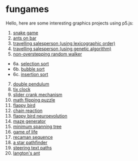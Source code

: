 # fungames
Hello, here are some interesting graphics projects using p5.js:
1. [snake game](https://codewithkaranjeswani.github.io/fungames/snake/)
2. [ants on bar](https://codewithkaranjeswani.github.io/fungames/antsonbar/)
3. [travelling salesperson (using lexicographic order)](https://codewithkaranjeswani.github.io/fungames/travelling_salesperson/)
4. [travelling salesperson (using genetic algorithm)](https://codewithkaranjeswani.github.io/fungames/travelling_salesperson_comparision/)
5. [non-overstepping random walker](https://codewithkaranjeswani.github.io/fungames/nonoverstepping_randomwalker_predictive/)
- 6a. [selection sort](https://codewithkaranjeswani.github.io/fungames/sorting_algorithms/selection_sort/)
- 6b. [bubble sort](https://codewithkaranjeswani.github.io/fungames/sorting_algorithms/bubble_sort/)
- 6c. [insertion sort](https://codewithkaranjeswani.github.io/fungames/sorting_algorithms/insertion_sort/)
7. [double pendulum](https://codewithkaranjeswani.github.io/fungames/double_pendulum/)
8. [tix clock](https://codewithkaranjeswani.github.io/fungames/tix_clock/)
9. [slider crank mechanism](https://codewithkaranjeswani.github.io/fungames/slider_crank_mechanism/)
10. [math flipping puzzle](https://codewithkaranjeswani.github.io/fungames/math_flipping_puzzle/)
11. [flappy bird](https://codewithkaranjeswani.github.io/fungames/flappy_bird/)
12. [chain reaction](https://codewithkaranjeswani.github.io/fungames/chain_reaction_game/)
13. [flappy bird neuroevolution](https://codewithkaranjeswani.github.io/fungames/flappy_bird_neuroevolution/)
14. [maze generator](https://codewithkaranjeswani.github.io/fungames/maze_generator/)
15. [minimum spanning tree](https://codewithkaranjeswani.github.io/fungames/minimum_spanning_tree/)
16. [game of life](https://codewithkaranjeswani.github.io/fungames/game_of_life/)
17. [recaman sequence](https://codewithkaranjeswani.github.io/fungames/recaman_sequence/)
18. [a star pathfinder](https://codewithkaranjeswani.github.io/fungames/a_star_pathfinder/)
19. [steering text paths](https://codewithkaranjeswani.github.io/fungames/steering_text_paths/)
20. [langton's ant](https://codewithkaranjeswani.github.io/fungames/langton's_ant/)